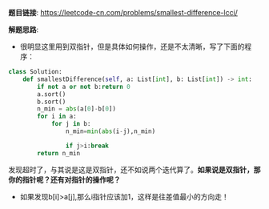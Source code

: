 **题目链接**:
https://leetcode-cn.com/problems/smallest-difference-lcci/


**解题思路**:
* 很明显这里用到双指针，但是具体如何操作，还是不太清晰，写了下面的程序：
```python
class Solution:
    def smallestDifference(self, a: List[int], b: List[int]) -> int:
        if not a or not b:return 0
        a.sort()
        b.sort()
        n_min = abs(a[0]-b[0])
        for i in a:
            for j in b:
                n_min=min(abs(i-j),n_min)

                if j>i:break
        return n_min
```
发现超时了，与其说是这是双指针，还不如说两个迭代算了。**如果说是双指针，那你的指针呢？还有对指针的操作呢？**

* 如果发现b[i]>a[j],那么i指针应该加1，这样是往差值最小的方向走！
